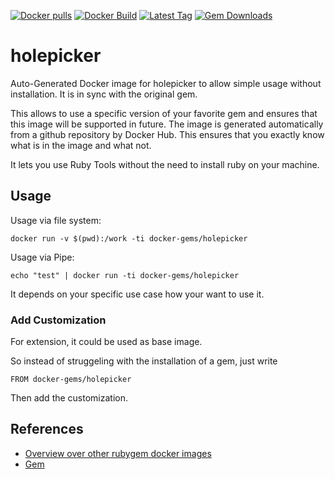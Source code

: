 [![Docker pulls](https://img.shields.io/docker/pulls/rubygem/holepicker.svg)](https://hub.docker.com/r/rubygem/holepicker/)
[![Docker Build](https://img.shields.io/docker/automated/rubygem/holepicker.svg)](https://hub.docker.com/r/rubygem/holepicker/)
[![Latest Tag](https://img.shields.io/github/tag/docker-rubygem/holepicker.svg)](https://hub.docker.com/r/rubygem/holepicker/)
[![Gem Downloads](https://img.shields.io/gem/dt/holepicker.svg)](https://rubygems.org/gems/holepicker/)
# holepicker

Auto-Generated Docker image for holepicker to allow simple usage without installation.
It is in sync with the original gem.

This allows to use a specific version of your favorite gem and ensures that this image will be supported in future.
The image is generated automatically from a github repository by Docker Hub.
This ensures that you exactly know what is in the image and what not.

It lets you use Ruby Tools without the need to install ruby on your machine.

## Usage

Usage via file system:

`docker run -v $(pwd):/work -ti docker-gems/holepicker`

Usage via Pipe:

`echo "test" | docker run -ti docker-gems/holepicker`

It depends on your specific use case how your want to use it.

### Add Customization

For extension, it could be used as base image.

So instead of struggeling with the installation of a gem, just write

`FROM docker-gems/holepicker`

Then add the customization.

## References

 - [Overview over other rubygem docker images](https://github.com/thinkbot/docker-rubygem)
 - [Gem](https://rubygems.org/gems/holepicker/)

